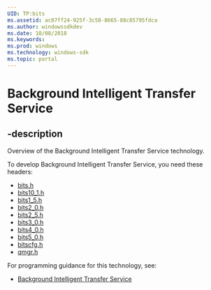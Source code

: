 ```yaml
---
UID: TP:bits
ms.assetid: ac07ff24-925f-3c58-8665-88c85795fdca
ms.author: windowssdkdev
ms.date: 10/08/2018
ms.keywords: 
ms.prod: windows
ms.technology: windows-sdk
ms.topic: portal
---
```


# Background Intelligent Transfer Service

## -description

Overview of the Background Intelligent Transfer Service technology.

To develop Background Intelligent Transfer Service, you need these headers:

 * [bits.h](../bits/index.md)
 * [bits10_1.h](../bits10_1/index.md)
 * [bits1_5.h](../bits1_5/index.md)
 * [bits2_0.h](../bits2_0/index.md)
 * [bits2_5.h](../bits2_5/index.md)
 * [bits3_0.h](../bits3_0/index.md)
 * [bits4_0.h](../bits4_0/index.md)
 * [bits5_0.h](../bits5_0/index.md)
 * [bitscfg.h](../bitscfg/index.md)
 * [qmgr.h](../qmgr/index.md)

For programming guidance for this technology, see:
* [Background Intelligent Transfer Service](/windows/desktop/bits)

